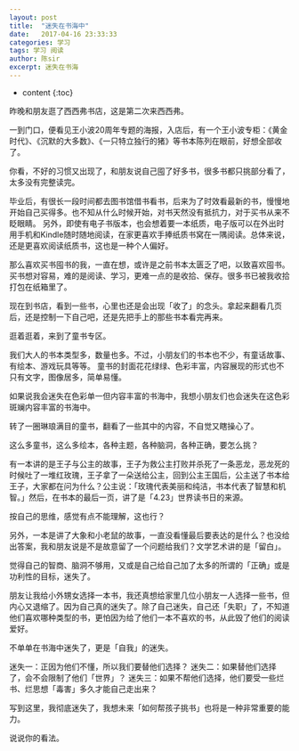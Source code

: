 ```yaml
---
layout: post
title:  "迷失在书海中"
date:   2017-04-16 23:33:33
categories: 学习
tags: 学习 阅读
author: 陈sir
excerpt: 迷失在书海
---
```

* content
{:toc}

昨晚和朋友逛了西西弗书店，这是第二次来西西弗。

一到门口，便看见王小波20周年专题的海报，入店后，有一个王小波专柜：《黄金时代》、《沉默的大多数》、《一只特立独行的猪》等书本陈列在眼前，好想全部收了。

你看，不好的习惯又出现了，和朋友说自己囤了好多书，很多书都只挑部分看了，太多没有完整读完。

毕业后，有很长一段时间都去图书馆借书看书，后来为了时效看最新的书，慢慢地开始自己买得多。也不知从什么时候开始，对书天然没有抵抗力，对于买书从来不眨眼睛。
另外，即使有电子书版本，也会想着要一本纸质，电子版可以在外出时用手机和Kindle随时随地阅读，在家更喜欢手捧纸质书窝在一隅阅读。总体来说，还是更喜欢阅读纸质书，这也是一种个人偏好。

那么喜欢买书囤书的我，一直在想，或许是之前书本太匮乏了吧，以致喜欢囤书。买书想对容易，难的是阅读、学习，更难一点的是收拾、保存。很多书已被我收拾打包在纸箱里了。
               
现在到书店，看到一些书，心里也还是会出现「收了」的念头。拿起来翻看几页后，还是控制一下自己吧，还是先把手上的那些书本看完再来。

逛着逛着，来到了童书专区。

我们大人的书本类型多，数量也多。不过，小朋友们的书本也不少，有童话故事、有绘本、游戏玩具等等。
童书的封面花花绿绿、色彩丰富，内容展现的形式也不只有文字，图像居多，简单易懂。

如果说我会迷失在色彩单一但内容丰富的书海中，我想小朋友们也会迷失在这色彩斑斓内容丰富的书海中。

转了一圈琳琅满目的童书，翻看了一些其中的内容，不自觉又瞎操心了。

这么多童书，这么多绘本，各种主题，各种脑洞，各种正确，要怎么挑？

有一本讲的是王子与公主的故事，王子为救公主打败并杀死了一条恶龙，恶龙死的时候吐了一堆红玫瑰，王子拿了一朵送给公主，回到公主王国后，公主送了书本给王子，大家都在问为什么？公主说：「玫瑰代表美丽和纯洁，书本代表了智慧和机智。」然后，在书本的最后一页，讲了是「4.23」世界读书日的来源。

按自己的思维，感觉有点不能理解，这也行？

另外，一本是讲了大象和小老鼠的故事，一直没看懂最后要表达的是什么？也没给出答案，我和朋友说是不是故意留了一个问题给我们？文学艺术讲的是「留白」。

觉得自己的智商、脑洞不够用，又或是自己给自己加了太多的所谓的「正确」或是功利性的目标，迷失了。

朋友让我给小外甥女选择一本书，我还真想给家里几位小朋友一人选择一些书，但内心又退缩了。因为自己真的迷失了。除了自己迷失，自己还「失职」了，不知道他们喜欢哪种类型的书，更怕因为给了他们一本不喜欢的书，从此毁了他们的阅读爱好。

不单单在书海中迷失了，更是「自我」的迷失。

迷失一：正因为他们不懂，所以我们要替他们选择？
迷失二：如果替他们选择了，会不会限制了他们「世界」？
迷失三：如果不帮他们选择，他们要受一些烂书、烂思想「毒害」多久才能自己走出来？

写到这里，我彻底迷失了，我想未来「如何帮孩子挑书」也将是一种非常重要的能力。

说说你的看法。




 













